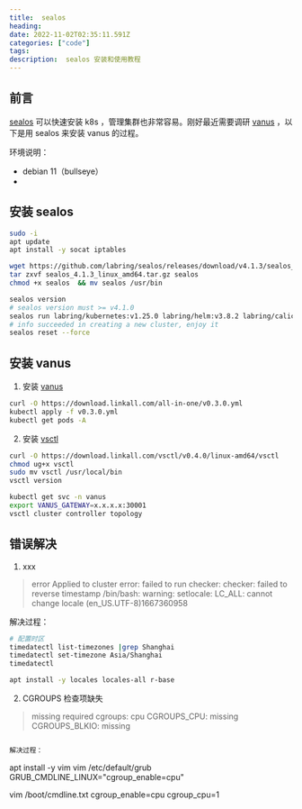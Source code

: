 ```yaml
---
title:  sealos
heading:
date: 2022-11-02T02:35:11.591Z
categories: ["code"]
tags: 
description:  sealos 安装和使用教程
---
```

## 前言
[sealos](https://www.sealos.io/zh-Hans/docs/getting-started/prerequisites) 可以快速安装 k8s ，管理集群也非常容易。刚好最近需要调研 [vanus](https://docs.linkall.com/introduction/what-is-vanus) ，以下是用 sealos 来安装 vanus 的过程。

环境说明：
- debian 11（bullseye）
- 

## 安装 sealos
```bash
sudo -i
apt update
apt install -y socat iptables

wget https://github.com/labring/sealos/releases/download/v4.1.3/sealos_4.1.3_linux_amd64.tar.gz 
tar zxvf sealos_4.1.3_linux_amd64.tar.gz sealos 
chmod +x sealos  && mv sealos /usr/bin

sealos version
# sealos version must >= v4.1.0
sealos run labring/kubernetes:v1.25.0 labring/helm:v3.8.2 labring/calico:v3.24.1 --single
# info succeeded in creating a new cluster, enjoy it
sealos reset --force
```


## 安装 vanus
1. 安装 [vanus](https://docs.linkall.com/getting-started/quick-start)
```bash
curl -O https://download.linkall.com/all-in-one/v0.3.0.yml
kubectl apply -f v0.3.0.yml
kubectl get pods -A
```
2. 安装 [vsctl](https://docs.linkall.com/getting-started/quick-start#command-line-tool)
```bash
curl -O https://download.linkall.com/vsctl/v0.4.0/linux-amd64/vsctl
chmod ug+x vsctl
sudo mv vsctl /usr/local/bin
vsctl version

kubectl get svc -n vanus
export VANUS_GATEWAY=x.x.x.x:30001
vsctl cluster controller topology

```



## 错误解决

1. xxx
> error Applied to cluster error: failed to run checker: checker: failed to reverse timestamp /bin/bash: warning: setlocale: LC_ALL: cannot change locale (en_US.UTF-8)1667360958

解决过程：
```bash
# 配置时区
timedatectl list-timezones |grep Shanghai
timedatectl set-timezone Asia/Shanghai
timedatectl

apt install -y locales locales-all r-base
```


2. CGROUPS 检查项缺失
>missing required cgroups: cpu
CGROUPS_CPU: missing
CGROUPS_BLKIO: missing
```bash

解决过程：
```
apt install -y vim 
vim /etc/default/grub
GRUB_CMDLINE_LINUX="cgroup_enable=cpu"

vim /boot/cmdline.txt 
cgroup_enable=cpu 
cgroup_cpu=1
```

